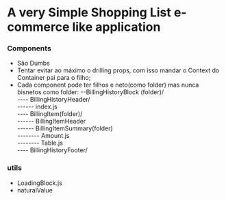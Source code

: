 # A very Simple Shopping List e-commerce like application

### Components

- São Dumbs
- Tentar evitar ao máximo o drilling props, com isso mandar o Context do Container pai para o filho;
- Cada component pode ter filhos e neto(como folder) mas nunca bisnetos como folder:
--BillingHistoryBlock (folder)/ \
---- BillingHistoryHeader/ \
------ index.js \
---- BillingItem(folder)/ \
------ BillingItemHeader\
------ BillingItemSummary(folder)\
-------- Amount.js\
-------- Table.js\
---- BillingHistoryFooter/ 



### utils
 - LoadingBlock.js
 - naturalValue